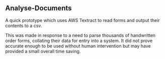 ## Analyse-Documents

A quick prototype which uses AWS Textract to read forms and output their contents to a csv.

This was made in response to a need to parse thousands of handwritten order forms, collating their data for entry into a system. It did not prove accurate enough to be used without human intervention but may have provided a small overall time saving.
